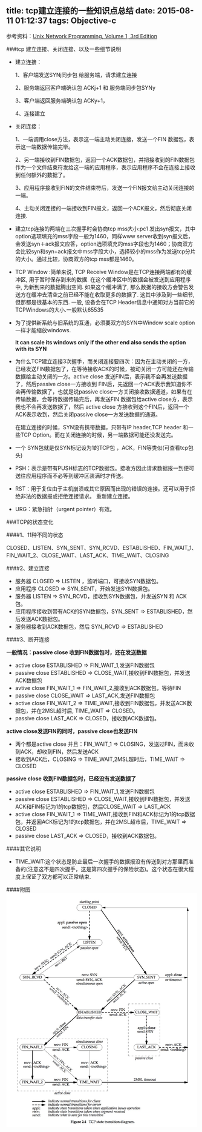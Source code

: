 title: tcp建立连接的一些知识点总结
date: 2015-08-11 01:12:37
tags: Objective-c
---

参考资料：[Unix Network Programming, Volume 1, 3rd Edition](http://book.douban.com/subject/1756533/)

###tcp 建立连接、关闭连接、以及一些细节说明

* 建立连接：
  
  1、客户端发送SYNj同步包 给服务端，请求建立连接
  
  2、服务端返回客户端确认包 ACKj+1 和 服务端同步包SYNy
  
  3、客户端返回服务端确认包 ACKy+1，
  
  4、连接建立

* 关闭连接：
  
  1、一端调用close方法，表示这一端主动关闭连接，发送一个FIN 数据包，表示这一端数据传输完毕。
  
  2、另一端接收到FIN数据包，返回一个ACK数据包，并把接收到的FIN数据包作为一个文件结束符发给这一端的应用程序，表示应用程序不会在连接上接收到任何额外的数据了。
  
  3、应用程序接收到FIN的文件结束符后，发送一个FIN报文给主动关闭连接的一端。
  
  4、主动关闭连接的一端接收到FIN报文，返回一个ACK报文，然后彻底关闭连接.
  

* 建立tcp连接的两端在三次握手时会协商tcp mss大小:pc1 发出syn报文，其中option选项填充的mss字段一般为1460，同样www server收到syn报文后，会发送syn＋ack报文应答，option选项填充的mss字段也为1460；协商双方会比较syn和syn+ack报文中mss字段大小，选择较小的mss作为发送tcp分片的大小。通过比较，协商双方的tcp mss都是1460。
 
* TCP Window :简单来说, TCP Receive Window是在TCP连接两端都有的缓冲区, 用于暂时保存到来的数据. 在这个缓冲区中的数据会被发送到应用程序中, 为新到来的数据腾出空间. 如果这个缓冲满了, 那么数据的接收方会警告发送方在缓冲去清空之前已经不能在收取更多的数据了. 这其中涉及到一些细节, 但那都是很基本的东西. 一般, 设备会在TCP Header信息中通知对方当前它的TCPWindows的大小.一般默认65535

* 为了提供新系统与旧系统的互通，必须要双方的SYN中Window scale option 一样才能缩放windows.
 
  **it can scale its windows only if the other end also sends the option with its SYN**

* 为什么TCP建立连接3次握手，而关闭连接要四次：因为在主动关闭的一方，已经发送FIN数据包了，在等待接收ACK的时候，被动关闭一方可能还在传输数据给主动关闭的一方。active close 发送FIN后，表示我不会再发送数据了，然后passive close一方接收到 FIN后，先返回一个ACK表示我知道你不会再传输数据了，也就是说passive close一方关闭接收数据通道，如果有在传输数据，会等待数据传输完后，再发送FIN 数据包给active close方，表示我也不会再发送数据了，然后 active close 方接收到这个FIN后，返回一个 ACK表示收到，然后关闭passive close一方发送数据的通道。

  在建立连接的时候，SYN没有携带数据，只带有IP header,TCP header 和一些TCP Option。而在关闭连接的时候，另一端数据可能还没发送完。
  
* 一个 SYN包就是仅SYN标记设为1的TCP包 ，ACK，FIN等类似(可查看tcp包头)

* PSH：表示是带有PUSH标志的TCP数据包。接收方因此请求数据报一到便可送往应用程序而不必等到缓冲区装满时才传送。

* RST：用于复位由于主机崩溃或其它原因而出现的错误的连接。还可以用于拒绝非法的数据报或拒绝连接请求。  重新建立连接。

* URG：紧急指针（urgent pointer）有效。 
 
  
###TCP的状态变化   

####1、11种不同的状态

CLOSED、LISTEN、SYN_SENT、SYN_RCVD、ESTABLISHED、FIN_WAIT_1、FIN_WAIT_2、CLOSE_WAIT、LAST_ACK、TIME_WAIT、CLOSING

####2、建立连接
 
 * 服务器   CLOSED => LISTEN  ，监听端口，可接收SYN数据包。
 * 应用程序 CLOSED => SYN_SENT，开始发送SYN数据包。
 * 服务器   LISTEN => SYN_RCVD，接收到SYN数据包，并发送SYN 和 ACK包。
 * 应用程序接收到带有ACK的SYN数据包，SYN_SENT => ESTABLISHED，然后发送ACK数据包。
 * 服务器接收到ACK数据包，然后 SYN_RCVD => ESTABLISHED

####3、断开连接

**一般情况：passive close 收到FIN数据包时，还在发送数据**

* active  close ESTABLISHED => FIN_WAIT_1,发送FIN数据包
* passive close ESTABLISHED => CLOSE_WAIT,接收到FIN数据包，并发送ACK数据包
* avtive  close FIN_WAIT_1  => FIN_WAIT_2,接收到ACK数据包，等待FIN  
* passive close CLOSE_WAIT  => LAST_ACK,发送FIN数据包
* active  close FIN_WAIT_2  => TIME_WAIT,接收到FIN数据包，并发送ACK数据包，并在2MSL超时后, TIME_WAIT => CLOSED。
* passive close LAST_ACK => CLOSED，接收到ACK数据包。

**active close发送FIN的同时，passive close也发送FIN**

* 两个都是active close 并且：FIN_WAIT_1 => CLOSING，发送过FIN，而未收到ACK，却收到FIN，然后发送ACK
* 接收到ACK后，CLOSING => TIME_WAIT,2MSL超时后，TIME_WAIT => CLOSED

**passive close 收到FIN数据包时，已经没有发送数据了**

* active  close ESTABLISHED => FIN_WAIT_1,发送FIN数据包
* passive close ESTABLISHED => CLOSE_WAIT,接收到FIN数据包，并发送ACK和FIN标记为1的tcp数据包，然后CLOSE_WAIT => LAST_ACK
* active  close FIN_WAIT_1  => TIME_WAIT,接收到FIN和ACK标记为1的tcp数据包，并返回ACK标记为1的tcp数据包，并在2MSL超市后，TIME_WAIT => CLOSED
* passive close LAST_ACK => CLOSED，接收到ACK数据包。

####其它说明

* TIME_WAIT:这个状态是防止最后一次握手的数据报没有传送到对方那里而准备的(注意这不是四次握手，这是第四次握手的保险状态)。这个状态在很大程度上保证了双方都可以正常结束.

####附图
![TCP-state-transition-diagram.png](https://raw.githubusercontent.com/JasonZengJ/Images/master/blog/TCP-state-transition-diagram.png)